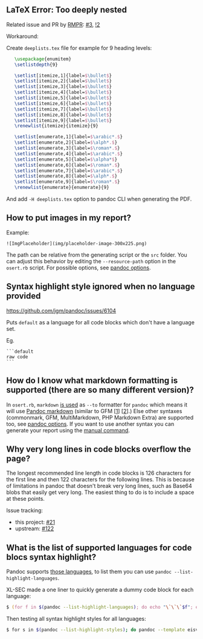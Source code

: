 ## LaTeX Error: Too deeply nested

Related issue and PR by [RMPR](https://github.com/RMPR):
[#3](https://github.com/noraj/OSCP-Exam-Report-Template-Markdown/issues/3),
[!2](https://github.com/noraj/OSCP-Exam-Report-Template-Markdown/pull/2)

Workaround:

Create `deeplists.tex` file for example for 9 heading levels:

```tex
   \usepackage{enumitem}
   \setlistdepth{9}

   \setlist[itemize,1]{label=$\bullet$}
   \setlist[itemize,2]{label=$\bullet$}
   \setlist[itemize,3]{label=$\bullet$}
   \setlist[itemize,4]{label=$\bullet$}
   \setlist[itemize,5]{label=$\bullet$}
   \setlist[itemize,6]{label=$\bullet$}
   \setlist[itemize,7]{label=$\bullet$}
   \setlist[itemize,8]{label=$\bullet$}
   \setlist[itemize,9]{label=$\bullet$}
   \renewlist{itemize}{itemize}{9}

   \setlist[enumerate,1]{label=$\arabic*.$}
   \setlist[enumerate,2]{label=$\alph*.$}
   \setlist[enumerate,3]{label=$\roman*.$}
   \setlist[enumerate,4]{label=$\arabic*.$}
   \setlist[enumerate,5]{label=$\alpha*$}
   \setlist[enumerate,6]{label=$\roman*.$}
   \setlist[enumerate,7]{label=$\arabic*.$}
   \setlist[enumerate,8]{label=$\alph*.$}
   \setlist[enumerate,9]{label=$\roman*.$}
   \renewlist{enumerate}{enumerate}{9}
```

And add `-H deeplists.tex` option to pandoc CLI when generating the PDF.

## How to put images in my report?

Example:

```
![ImgPlaceholder](img/placeholder-image-300x225.png)
```

The path can be relative from the generating script or the `src` folder. You can adjust this behavior by editing the `--resource-path` option in the `osert.rb` script. For possible options, see [pandoc options](https://pandoc.org/MANUAL.html#general-options). 

## Syntax highlight style ignored when no language provided

https://github.com/jgm/pandoc/issues/6104

Puts `default` as a language for all code blocks which don't have a language set.

Eg.

~~~
```default
raw code
```
~~~

## How do I know what markdown formatting is supported (there are so many different version)?

In `osert.rb`, `markdown` [is used](https://github.com/noraj/OSCP-Exam-Report-Template-Markdown/blob/50aeada2b6171c3a4fe96d91a10f632d752063f2/generate.rb#L82-L93) as `--to` formatter for `pandoc` which means it will use [Pandoc markdown](https://pandoc.org/MANUAL.html#pandocs-markdown) (similar to GFM [[1](https://docs.gitlab.com/ee/user/markdown.html)] [[2](https://github.github.com/gfm/)].) Else other syntaxes (commonmark, GFM, MultiMarkdown, PHP Markdown Extra) are supported too, see [pandoc options](https://pandoc.org/MANUAL.html#option--to). If you want to use another syntax you can generate your report using the [manual command](https://github.com/noraj/OSCP-Exam-Report-Template-Markdown#manual).

## Why very long lines in code blocks overflow the page?

The longest recommended line length in code blocks is 126 characters for the first
line and then 122 characters for the following lines. This is because of limitations
in pandoc that doesn't break very long lines, such as Base64 blobs that easily
get very long. The easiest thing to do is to include a space at these points.

Issue tracking:

- this project: [#21](https://github.com/noraj/OSCP-Exam-Report-Template-Markdown/issues/21)
- upstream: [#122](https://github.com/Wandmalfarbe/pandoc-latex-template/issues/122)

## What is the list of supported languages for code blocs syntax highlight?

Pandoc supports [those languages](https://github.com/jgm/pandoc-highlight/blob/master/Text/Pandoc/Highlighting.hs#L93),
to list them you can use `pandoc --list-highlight-languages`.

XL-SEC made a one liner to quickly generate a dummy code block for each language:

```zsh
$ (for f in $(pandoc --list-highlight-languages); do echo "\`\`\`$f"; echo '$ echo "some output from '$f'"'; echo "some output from $f"; echo "# whoami"; echo "root"; echo "\`\`\`"; echo ""; done;) > highlight-languages.md
```

Then testing all syntax highlight styles for all languages:

```zsh
$ for s in $(pandoc --list-highlight-styles); do pandoc --template eisvogel --highlight-style $s -o highlight-$s.pdf highlight-languages.md; done;
```
